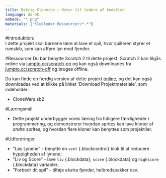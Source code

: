 ```yaml
---
title: Bekrig Klonerne — Noter til ledere af kodeklub
language: da-DK
embeds: "*.png"
materials: ["Klubleder Ressourcer/*.*"]
...
```


#Introduktion:  
I dette projekt skal børnene lære at lave et spil, hvor spilleren styrer et rumskib, som kan affyre lyn mod fjender. 

#Ressourcer
Du bør benytte Scratch 2 til dette projekt. Scratch 2 kan tilgås online via [jumpto.cc/scratch-on](http://jumpto.cc/scratch-on) og kan også downloades fra [jumpto.cc/scratch-off](http://jumpto.cc/scratch-off) og bruges offline. 

Du kan finde en færdig version af dette projekt <a href="http://scratch.mit.edu/projects/46018140/#editor">online</a>, og det kan også downloades ved at klikke på linket 'Download Projektmateriale', som indeholder:  

+ CloneWars.sb2

#Læringsmål
+ Dette projekt underbygger vores læring fra tidligere færdigheder i programmering, og demonstrerer hvordan sprites kan lave kloner af  _andre_ sprites, og hvordan flere kloner kan benyttes som projektiler. 

#Udfordringer
+ "Løs Lynene" - benytte en `vent` {.blockcontrol} blok til at reducere hyppigheden af lynene;  
+ "Liv og Score" - lave `liv` {.blockdata}, `score` {.blockdata} og `highscore` {.blockdata} variabler;
+ "Forbedr dit spil" - tilføje ekstra fjender, helbredspakker osv.
